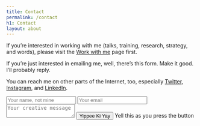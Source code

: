 ```yaml
---
title: Contact
permalink: /contact
h1: Contact
layout: about
---
```


If you’re interested in working with me (talks, training, research, strategy, and words), please visit the [Work with me](/work-with-me) page first.

If you’re just interested in emailing me, well, there’s this form. Make it good. I’ll probably reply.

You can reach me on other parts of the Internet, too, especially [Twitter](http://www.twitter.com/markpollard), [Instagram](http://instagram.com/markpollard), and [LinkedIn](https://www.linkedin.com/in/markpollardstrategist).

<div class="email-form">
<form method="POST" action="https://formspree.io/mark.pollard@mightyjungle.co">
<input type="hidden" name="_next" value="{{ site.url }}/contact-made" />
<input type="name" name="name" placeholder="Your name, not mine">
<input type="email" name="email" placeholder="Your email">
<textarea name="message" placeholder="Your creative message"></textarea>
<button type="submit">Yippee Ki Yay</button> Yell this as you press the button
</form>
</div>
